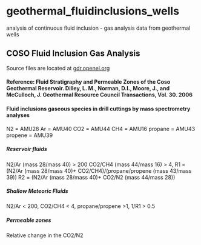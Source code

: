 # geothermal_fluidinclusions_wells
analysis of continuous fluid inclusion - gas analysis data from geothermal wells

## COSO Fluid Inclusion Gas Analysis

Source files are located at [gdr.openei.org](https://gdr.openei.org/submissions/191)


#### Reference: Fluid Stratigraphy and Permeable Zones of the Coso Geothermal Reservoir. Dilley, L. M., Norman, D.I., Moore, J., and McCulloch, J. Geothermal Resource Council Transactions, Vol. 30. 2006

#### Fluid inclusions gaseous species in drill cuttings by mass spectrometry analyses
N2 = AMU28
Ar = AMU40
CO2 = AMU44
CH4 = AMU16 
propane = AMU43
propene = AMU39

##### Reservoir fluids
N2/Ar (mass 28/mass 40) > 200
CO2/CH4 (mass 44/mass 16) > 4, 
R1 = (N2/Ar (mass 28/mass 40)+ CO2/CH4)/(propane/propene (mass 43/mass 39))
R2 = (N2/Ar (mass 28/mass 40)+ CO2/N2 (mass 44/mass 28))

##### Shallow Meteoric Fluids
N2/Ar < 200, CO2/CH4 < 4,  propane/propene >1, 1/R1 > 0.5

##### Permeable zones
Relative change in the CO2/N2
